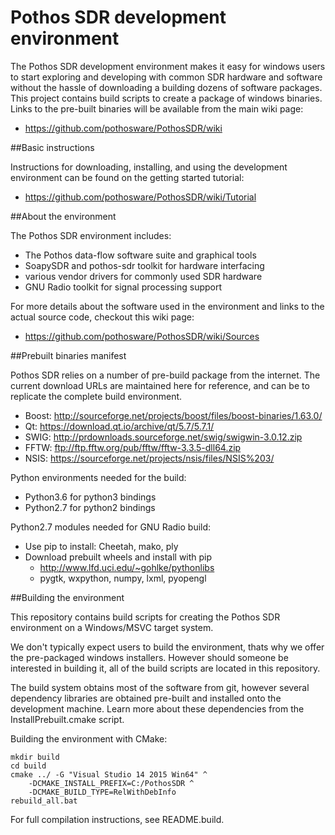 # Pothos SDR development environment

The Pothos SDR development environment makes it easy for windows users
to start exploring and developing with common SDR hardware and software
without the hassle of downloading a building dozens of software packages.
This project contains build scripts to create a package of windows binaries.
Links to the pre-built binaries will be available from the main wiki page:

* https://github.com/pothosware/PothosSDR/wiki

##Basic instructions

Instructions for downloading, installing,
and using the development environment
can be found on the getting started tutorial:

* https://github.com/pothosware/PothosSDR/wiki/Tutorial

##About the environment

The Pothos SDR environment includes:

* The Pothos data-flow software suite and graphical tools
* SoapySDR and pothos-sdr toolkit for hardware interfacing
* various vendor drivers for commonly used SDR hardware
* GNU Radio toolkit for signal processing support

For more details about the software used in the environment
and links to the actual source code, checkout this wiki page:

* https://github.com/pothosware/PothosSDR/wiki/Sources

##Prebuilt binaries manifest

Pothos SDR relies on a number of pre-build package from the internet.
The current download URLs are maintained here for reference,
and can be to replicate the complete build environment.

* Boost: http://sourceforge.net/projects/boost/files/boost-binaries/1.63.0/
* Qt: https://download.qt.io/archive/qt/5.7/5.7.1/
* SWIG: http://prdownloads.sourceforge.net/swig/swigwin-3.0.12.zip
* FFTW: ftp://ftp.fftw.org/pub/fftw/fftw-3.3.5-dll64.zip
* NSIS: https://sourceforge.net/projects/nsis/files/NSIS%203/

Python environments needed for the build:

* Python3.6 for python3 bindings
* Python2.7 for python2 bindings

Python2.7 modules needed for GNU Radio build:

* Use pip to install: Cheetah, mako, ply
* Download prebuilt wheels and install with pip
  * http://www.lfd.uci.edu/~gohlke/pythonlibs
  * pygtk, wxpython, numpy, lxml, pyopengl

##Building the environment

This repository contains build scripts for creating
the Pothos SDR environment on a Windows/MSVC target system.

We don't typically expect users to build the environment,
thats why we offer the pre-packaged windows installers.
However should someone be interested in building it,
all of the build scripts are located in this repository.

The build system obtains most of the software from git,
however several dependency libraries are obtained pre-built
and installed onto the development machine. Learn more about
these dependencies from the InstallPrebuilt.cmake script.

Building the environment with CMake:

```
mkdir build
cd build
cmake ../ -G "Visual Studio 14 2015 Win64" ^
    -DCMAKE_INSTALL_PREFIX=C:/PothosSDR ^
    -DCMAKE_BUILD_TYPE=RelWithDebInfo
rebuild_all.bat
```

For full compilation instructions, see README.build.
